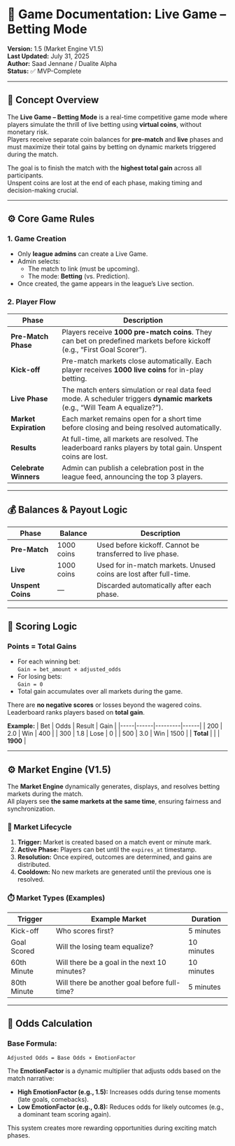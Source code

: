 # 🎯 Game Documentation: Live Game – Betting Mode

**Version:** 1.5 (Market Engine V1.5)  
**Last Updated:** July 31, 2025  
**Author:** Saad Jennane / Dualite Alpha  
**Status:** ✅ MVP-Complete

---

## 🧠 Concept Overview

The **Live Game – Betting Mode** is a real-time competitive game mode where players simulate the thrill of live betting using **virtual coins**, without monetary risk.  
Players receive separate coin balances for **pre-match** and **live** phases and must maximize their total gains by betting on dynamic markets triggered during the match.

The goal is to finish the match with the **highest total gain** across all participants.  
Unspent coins are lost at the end of each phase, making timing and decision-making crucial.

---

## ⚙️ Core Game Rules

### 1. Game Creation
- Only **league admins** can create a Live Game.
- Admin selects:
  - The match to link (must be upcoming).
  - The mode: **Betting** (vs. Prediction).
- Once created, the game appears in the league’s Live section.

### 2. Player Flow

| Phase | Description |
|--------|--------------|
| **Pre-Match Phase** | Players receive **1000 pre-match coins**. They can bet on predefined markets before kickoff (e.g., “First Goal Scorer”). |
| **Kick-off** | Pre-match markets close automatically. Each player receives **1000 live coins** for in-play betting. |
| **Live Phase** | The match enters simulation or real data feed mode. A scheduler triggers **dynamic markets** (e.g., “Will Team A equalize?”). |
| **Market Expiration** | Each market remains open for a short time before closing and being resolved automatically. |
| **Results** | At full-time, all markets are resolved. The leaderboard ranks players by total gain. Unspent coins are lost. |
| **Celebrate Winners** | Admin can publish a celebration post in the league feed, announcing the top 3 players. |

---

## 💰 Balances & Payout Logic

| Phase | Balance | Description |
|--------|-----------|-------------|
| **Pre-Match** | 1000 coins | Used before kickoff. Cannot be transferred to live phase. |
| **Live** | 1000 coins | Used for in-match markets. Unused coins are lost after full-time. |
| **Unspent Coins** | — | Discarded automatically after each phase. |

---

## 🧮 Scoring Logic

### Points = Total Gains

- For each winning bet:  
  `Gain = bet_amount × adjusted_odds`
- For losing bets:  
  `Gain = 0`
- Total gain accumulates over all markets during the game.

There are **no negative scores** or losses beyond the wagered coins.  
Leaderboard ranks players based on **total gain**.

**Example:**
| Bet | Odds | Result | Gain |
|-----|------|---------|------|
| 200 | 2.0 | Win | 400 |
| 300 | 1.8 | Lose | 0 |
| 500 | 3.0 | Win | 1500 |
| **Total** |  |  | **1900** |

---

## ⚙️ Market Engine (V1.5)

The **Market Engine** dynamically generates, displays, and resolves betting markets during the match.  
All players see **the same markets at the same time**, ensuring fairness and synchronization.

### 🧩 Market Lifecycle
1. **Trigger:** Market is created based on a match event or minute mark.  
2. **Active Phase:** Players can bet until the `expires_at` timestamp.  
3. **Resolution:** Once expired, outcomes are determined, and gains are distributed.  
4. **Cooldown:** No new markets are generated until the previous one is resolved.

### ⏱️ Market Types (Examples)
| Trigger | Example Market | Duration |
|----------|----------------|-----------|
| Kick-off | Who scores first? | 5 minutes |
| Goal Scored | Will the losing team equalize? | 10 minutes |
| 60th Minute | Will there be a goal in the next 10 minutes? | 10 minutes |
| 80th Minute | Will there be another goal before full-time? | 5 minutes |

---

## 🔢 Odds Calculation

### Base Formula:
`Adjusted Odds = Base Odds × EmotionFactor`

The **EmotionFactor** is a dynamic multiplier that adjusts odds based on the match narrative:
- **High EmotionFactor (e.g., 1.5):** Increases odds during tense moments (late goals, comebacks).
- **Low EmotionFactor (e.g., 0.8):** Reduces odds for likely outcomes (e.g., a dominant team scoring again).

This system creates more rewarding opportunities during exciting match phases.
